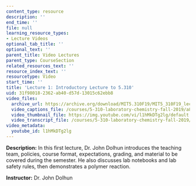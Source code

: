 ```yaml
---
content_type: resource
description: ''
end_time: ''
file: null
learning_resource_types:
- Lecture Videos
optional_tab_title: ''
optional_text: ''
parent_title: Video Lectures
parent_type: CourseSection
related_resources_text: ''
resource_index_text: ''
resourcetype: Video
start_time: ''
title: 'Lecture 1: Introductory Lecture to 5.310'
uid: 31f98018-2362-ab40-d57d-13015c62ebb8
video_files:
  archive_url: https://archive.org/download/MIT5.310F19/MIT5_310F19_lec01_300k.mp4
  video_captions_file: /courses/5-310-laboratory-chemistry-fall-2019/a8d21d98ba5658c98039227071c5393c_l1hMkDTg2lg.vtt
  video_thumbnail_file: https://img.youtube.com/vi/l1hMkDTg2lg/default.jpg
  video_transcript_file: /courses/5-310-laboratory-chemistry-fall-2019/e4fc84b47f04aaa72831674a59498a69_l1hMkDTg2lg.pdf
video_metadata:
  youtube_id: l1hMkDTg2lg
---
```


**Description:** In this first lecture, Dr. John Dolhun introduces the teaching team, policies, course format, expectations, grading, and material to be covered during the semester. He also discusses lab notebooks and lab safety rules, then demonstrates a polymer reaction.

**Instructor:** Dr. John Dolhun